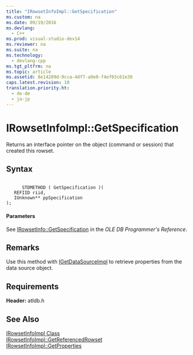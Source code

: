 ```yaml
---
title: "IRowsetInfoImpl::GetSpecification"
ms.custom: na
ms.date: 09/19/2016
ms.devlang: 
  - C++
ms.prod: visual-studio-dev14
ms.reviewer: na
ms.suite: na
ms.technology: 
  - devlang-cpp
ms.tgt_pltfrm: na
ms.topic: article
ms.assetid: 8e14289d-9cca-4df7-a9e0-f4ef03c61e30
caps.latest.revision: 10
translation.priority.ht: 
  - de-de
  - ja-jp
---
```

# IRowsetInfoImpl::GetSpecification
Returns an interface pointer on the object (command or session) that created this rowset.  
  
## Syntax  
  
```  
  
      STDMETHOD ( GetSpecification )(  
   REFIID riid,  
   IUnknown** ppSpecification   
);  
```  
  
#### Parameters  
 See [IRowsetInfo::GetSpecification](https://msdn.microsoft.com/en-us/library/ms716746.aspx) in the *OLE DB Programmer's Reference*.  
  
## Remarks  
 Use this method with [IGetDataSourceImpl](../vs140/IGetDataSourceImpl-Class.md) to retrieve properties from the data source object.  
  
## Requirements  
 **Header:** atldb.h  
  
## See Also  
 [IRowsetInfoImpl Class](../vs140/IRowsetInfoImpl-Class.md)   
 [IRowsetInfoImpl::GetReferencedRowset](../vs140/IRowsetInfoImpl--GetReferencedRowset.md)   
 [IRowsetInfoImpl::GetProperties](../vs140/IRowsetInfoImpl--GetProperties.md)